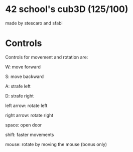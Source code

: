 # 42 school's cub3D (125/100)
made by stescaro and sfabi

# Controls
Controls for movement and rotation are:

W: move forward

S: move backward

A: strafe left

D: strafe right

left arrow: rotate left

right arrow: rotate right

space: open door

shift: faster movements

mouse: rotate by moving the mouse (bonus only)
